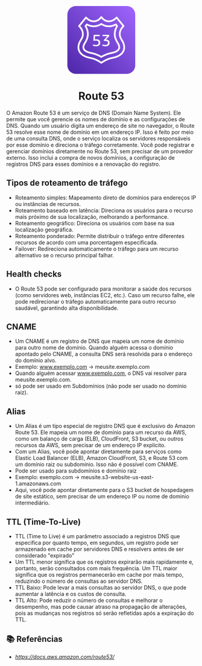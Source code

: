 <p align= "center">
  <img src="./Icons/Arch_Amazon-Route-53_64%405x.png" alt="Route-53-icon" style="height:180px; width:180px;"/>
<br />
    <h1 align="center">
Route 53
    </h1>
</p>

O Amazon Route 53 é um serviço de DNS (Domain Name System). Ele permite que você gerencie os nomes de domínio e as configurações de DNS. Quando um usuário digita um endereço de site no navegador, o Route 53 resolve esse nome de domínio em um endereço IP. Isso é feito por meio de uma consulta DNS, onde o serviço localiza os servidores responsáveis por esse domínio e direciona o tráfego corretamente. Você pode registrar e gerenciar domínios diretamente no Route 53, sem precisar de um provedor externo. Isso inclui a compra de novos domínios, a configuração de registros DNS para esses domínios e a renovação do registro.

## Tipos de roteamento de tráfego
- Roteamento simples: Mapeamento direto de domínios para endereços IP ou instâncias de recursos.
- Roteamento baseado em latência: Direciona os usuários para o recurso mais próximo de sua localização, melhorando a performance.
- Roteamento geográfico: Direciona os usuários com base na sua localização geográfica.
- Roteamento ponderado: Permite distribuir o tráfego entre diferentes recursos de acordo com uma porcentagem especificada.
- Failover: Redireciona automaticamente o tráfego para um recurso alternativo se o recurso principal falhar.

## Health checks
- O Route 53 pode ser configurado para monitorar a saúde dos recursos (como servidores web, instâncias EC2, etc.). Caso um recurso falhe, ele pode redirecionar o tráfego automaticamente para outro recurso saudável, garantindo alta disponibilidade.

## CNAME
- Um CNAME é um registro de DNS que mapeia um nome de domínio para outro nome de domínio. Quando alguém acessa o domínio apontado pelo CNAME, a consulta DNS será resolvida para o endereço do domínio alvo.
- Exemplo: www.exemplo.com → meusite.exemplo.com
- Quando alguém acessar www.exemplo.com, o DNS vai resolver para meusite.exemplo.com.
- só pode ser usado em Subdomínios (não pode ser usado no domínio raiz).

## Alias 
- Um Alias é um tipo especial de registro DNS que é exclusivo do Amazon Route 53. Ele mapeia um nome de domínio para um recurso da AWS, como um balanço de carga (ELB), CloudFront, S3 bucket, ou outros recursos da AWS, sem precisar de um endereço IP explícito.
- Com um Alias, você pode apontar diretamente para serviços como Elastic Load Balancer (ELB), Amazon CloudFront, S3, e Route 53 com um domínio raiz ou subdomínio. Isso não é possível com CNAME.
- Pode ser usado para subdomínios e domínio raiz
- Exemplo: exemplo.com → meusite.s3-website-us-east-1.amazonaws.com
- Aqui, você pode apontar diretamente para o S3 bucket de hospedagem de site estático, sem precisar de um endereço IP ou nome de domínio intermediário.

## TTL (Time-To-Live)
- TTL (Time to Live) é um parâmetro associado a registros DNS que especifica por quanto tempo, em segundos, um registro pode ser armazenado em cache por servidores DNS e resolvers antes de ser considerado "expirado"
- Um TTL menor significa que os registros expirarão mais rapidamente e, portanto, serão consultados com mais frequência. Um TTL maior significa que os registros permanecerão em cache por mais tempo, reduzindo o número de consultas ao servidor DNS.
- TTL Baixo: Pode levar a mais consultas ao servidor DNS, o que pode aumentar a latência e os custos de consulta.
- TTL Alto: Pode reduzir o número de consultas e melhorar o desempenho, mas pode causar atraso na propagação de alterações, pois as mudanças nos registros só serão refletidas após a expiração do TTL.

## :books: Referências
 - *https://docs.aws.amazon.com/route53/*
<br />
<br />